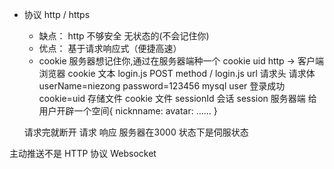 - 协议
  http / https

  - 缺点： http 不够安全
    无状态的(不会记住你)
  - 优点： 基于请求响应式（便捷高速）
  - cookie
    服务器想记住你,通过在服务器端种一个 cookie uid http -> 客户端浏览器
    cookie 文本
    login.js POST method / login.js url 请求头
    请求体 userName=niezong password=123456
    mysql user 登录成功 cookie=uid 存储文件 cookie 文件
    sessionId 会话
    session 服务器端 给用户开辟一个空间{
    nicknname:
    avatar:
    ……
    }

  请求完就断开
  请求 响应
  服务器在3000 状态下是伺服状态

主动推送不是 HTTP 协议
Websocket
